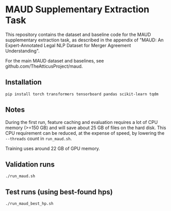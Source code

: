 # MAUD Supplementary Extraction Task

This repository contains the dataset and baseline code for the MAUD supplementary
extraction task, as described in the appendix of
"MAUD: An Expert-Annotated Legal NLP Dataset for Merger Agreement Understanding".

For the main MAUD dataset and baselines, see github.com/TheAtticusProject/maud.

## Installation
```
pip install torch transformers tensorboard pandas scikit-learn tqdm
```

## Notes
During the first run, feature caching and evaluation requires a lot of CPU memory (>=150 GB)
and will
save about 25 GB of files on the hard disk.
This CPU requirement can be reduced, at the expense of speed,
by lowering the `--threads` count in `run_maud.sh`.

Training uses around 22 GB of GPU memory.


## Validation runs

`./run_maud.sh`

## Test runs (using best-found hps)

`./run_maud_best_hp.sh`
